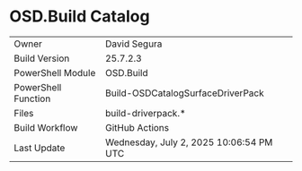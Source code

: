 ﻿# OSD.Build Catalog

| | |
|-|-|
| Owner | David Segura |
| Build Version | 25.7.2.3 |
| PowerShell Module | OSD.Build |
| PowerShell Function | Build-OSDCatalogSurfaceDriverPack |
| Files | build-driverpack.* |
| Build Workflow | GitHub Actions |
| Last Update | Wednesday, July 2, 2025 10:06:54 PM UTC |
